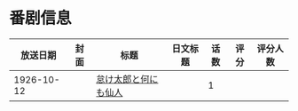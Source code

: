 # 番剧信息

|放送日期|封面|标题|日文标题|话数|评分|评分人数|
|---|---|---|---|---|---|---|
|1926-10-12||[怠け太郎と何にも仙人](https://bangumi.tv/subject/258990)||1|||
